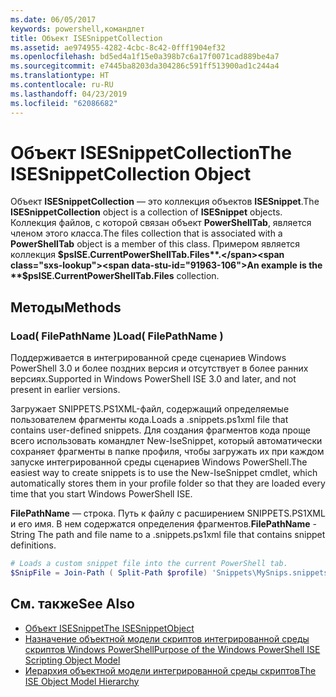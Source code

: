 ```yaml
---
ms.date: 06/05/2017
keywords: powershell,командлет
title: Объект ISESnippetCollection
ms.assetid: ae974955-4282-4cbc-8c42-0fff1904ef32
ms.openlocfilehash: bd5ed4a1f15e0a398b7c6a17f0071cad889be4a7
ms.sourcegitcommit: e7445ba8203da304286c591ff513900ad1c244a4
ms.translationtype: HT
ms.contentlocale: ru-RU
ms.lasthandoff: 04/23/2019
ms.locfileid: "62086682"
---
```

# <a name="the-isesnippetcollection-object"></a><span data-ttu-id="91963-103">Объект ISESnippetCollection</span><span class="sxs-lookup"><span data-stu-id="91963-103">The ISESnippetCollection Object</span></span>

<span data-ttu-id="91963-104">Объект **ISESnippetCollection** — это коллекция объектов **ISESnippet**.</span><span class="sxs-lookup"><span data-stu-id="91963-104">The **ISESnippetCollection** object is a collection of **ISESnippet** objects.</span></span> <span data-ttu-id="91963-105">Коллекция файлов, с которой связан объект **PowerShellTab**, является членом этого класса.</span><span class="sxs-lookup"><span data-stu-id="91963-105">The files collection that is associated with a **PowerShellTab** object is a member of this class.</span></span> <span data-ttu-id="91963-106">Примером является коллекция **$psISE.CurrentPowerShellTab.Files**.</span><span class="sxs-lookup"><span data-stu-id="91963-106">An example is the **$psISE.CurrentPowerShellTab.Files** collection.</span></span>

## <a name="methods"></a><span data-ttu-id="91963-107">Методы</span><span class="sxs-lookup"><span data-stu-id="91963-107">Methods</span></span>

### <a name="load-filepathname-"></a><span data-ttu-id="91963-108">Load\( FilePathName \)</span><span class="sxs-lookup"><span data-stu-id="91963-108">Load\( FilePathName \)</span></span>

<span data-ttu-id="91963-109">Поддерживается в интегрированной среде сценариев Windows PowerShell 3.0 и более поздних версия и отсутствует в более ранних версиях.</span><span class="sxs-lookup"><span data-stu-id="91963-109">Supported in Windows PowerShell ISE 3.0 and later, and not present in earlier versions.</span></span>

<span data-ttu-id="91963-110">Загружает SNIPPETS.PS1XML-файл, содержащий определяемые пользователем фрагменты кода.</span><span class="sxs-lookup"><span data-stu-id="91963-110">Loads a .snippets.ps1xml file that contains user-defined snippets.</span></span> <span data-ttu-id="91963-111">Для создания фрагментов кода проще всего использовать командлет New-IseSnippet, который автоматически сохраняет фрагменты в папке профиля, чтобы загружать их при каждом запуске интегрированной среды сценариев Windows PowerShell.</span><span class="sxs-lookup"><span data-stu-id="91963-111">The easiest way to create snippets is to use the New-IseSnippet cmdlet, which automatically stores them in your profile folder so that they are loaded every time that you start Windows PowerShell ISE.</span></span>

<span data-ttu-id="91963-112">**FilePathName** — строка. Путь к файлу с расширением SNIPPETS.PS1XML и его имя. В нем содержатся определения фрагментов.</span><span class="sxs-lookup"><span data-stu-id="91963-112">**FilePathName** - String The path and file name to a .snippets.ps1xml file that contains snippet definitions.</span></span>

```powershell
# Loads a custom snippet file into the current PowerShell tab.
$SnipFile = Join-Path ( Split-Path $profile) 'Snippets\MySnips.snippets.ps1xml' $psISE.CurrentPowerShellTab.Snippets.Add($SnipPath)
```

## <a name="see-also"></a><span data-ttu-id="91963-113">См. также</span><span class="sxs-lookup"><span data-stu-id="91963-113">See Also</span></span>

- [<span data-ttu-id="91963-114">Объект ISESnippet</span><span class="sxs-lookup"><span data-stu-id="91963-114">The ISESnippetObject</span></span>](The-ISESnippetObject.md)
- [<span data-ttu-id="91963-115">Назначение объектной модели скриптов интегрированной среды скриптов Windows PowerShell</span><span class="sxs-lookup"><span data-stu-id="91963-115">Purpose of the Windows PowerShell ISE Scripting Object Model</span></span>](Purpose-of-the-Windows-PowerShell-ISE-Scripting-Object-Model.md)
- [<span data-ttu-id="91963-116">Иерархия объектной модели интегрированной среды скриптов</span><span class="sxs-lookup"><span data-stu-id="91963-116">The ISE Object Model Hierarchy</span></span>](The-ISE-Object-Model-Hierarchy.md)